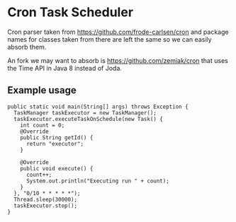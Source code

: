 # Cron Task Scheduler

Cron parser taken from https://github.com/frode-carlsen/cron and package names for classes taken from there are left the same so we can easily absorb them.

An fork we may want to absorb is https://github.com/zemiak/cron that uses the Time API in Java 8 instead of Joda.

## Example usage

```
public static void main(String[] args) throws Exception {
  TaskManager taskExecutor = new TaskManager();
  taskExecutor.executeTaskOnSchedule(new Task() {
    int count = 0;
    @Override
    public String getId() {
      return "executor";
    }

    @Override
    public void execute() {
      count++;
      System.out.println("Executing run " + count);
    }
  }, "0/10 * * * * *");
  Thread.sleep(30000);
  taskExecutor.stop();
}
```